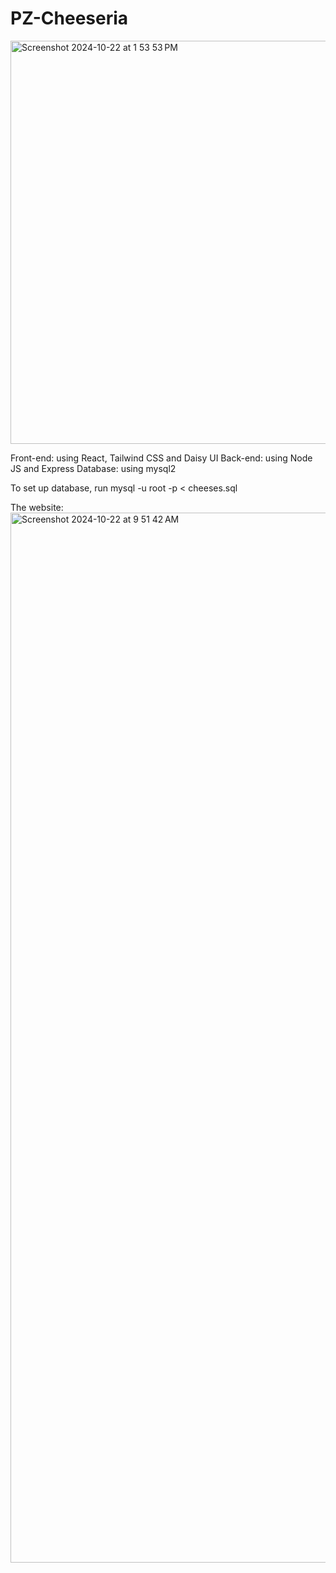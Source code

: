 # PZ-Cheeseria

<img width="645" alt="Screenshot 2024-10-22 at 1 53 53 PM" src="https://github.com/user-attachments/assets/e8ac41a1-6178-4dd6-be07-42c996a19b2f">

Front-end: using React, Tailwind CSS and Daisy UI
Back-end: using Node JS and Express
Database: using mysql2


To set up database, run 
mysql -u root -p < cheeses.sql 

The website:
<img width="1680" alt="Screenshot 2024-10-22 at 9 51 42 AM" src="https://github.com/user-attachments/assets/3e7f67be-eea0-4052-99be-233e4ee878d6">
